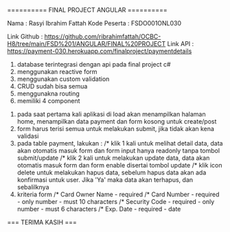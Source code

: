 ========== FINAL PROJECT ANGULAR ==========

Nama : Rasyi Ibrahim Fattah
Kode Peserta : FSDO001ONL030

Link Github : https://github.com/ribrahimfattah/OCBC-H8/tree/main/FSD%201/ANGULAR/FINAL%20PROJECT
Link API : https://payment-030.herokuapp.com/finalproject/paymentdetails

<!-- *********** Disclaimer ********** -->
1. database terintegrasi dengan api pada final project c#
2. menggunakan reactive form
3. menggunakan custom validation
4. CRUD sudah bisa semua
5. menggunakna routing
6. memiliki 4 component
<!-- ********************* -->

<!-- ********* PANDUAN *********** -->
1. pada saat pertama kali aplikasi di load akan menampilkan halaman home, menampilkan data payment dan form kosong untuk create/post
2. form harus terisi semua untuk melakukan submit, jika tidak akan kena validasi
3. pada table payment, lakukan :
    /* klik 1 kali untuk melihat detail data, data akan otomatis masuk form dan form input hanya readonly tanpa tombol submit/update
    /* klik 2 kali untuk melakukan update data, data akan otomatis masuk form dan form enable disertai tombol update
    /* klik icon delete untuk melakukan hapus data, sebelum hapus data akan ada konfirmasi untuk user. Jika 'Ya' maka data akan terhapus, dan sebalilknya
4. kriteria form
    /* Card Owner Name
        - required
    /* Card Number
        - required
        - only number
        - must 10 characters
    /* Security Code
        - required
        - only number
        - must 6 characters
    /* Exp. Date
        - required
        - date
    
=== TERIMA KASIH ===